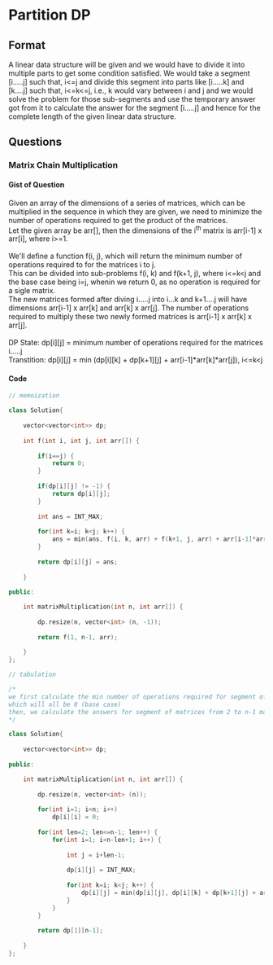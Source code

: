 # Partition DP

## Format
A linear data structure will be given and we would have to divide it into multiple parts to get some condition satisfied. We would take a segment [i.....j] such that, i<=j and divide this segment into parts like [i.....k] and [k....j] such that, i<=k<=j, i.e., k would vary between i and j and we would solve the problem for those sub-segments and use the temporary answer got from it to calculate the answer for the segment [i.....j] and hence for the complete length of the given linear data structure.

## Questions

### Matrix Chain Multiplication

#### Gist of Question
Given an array of the dimensions of a series of matrices, which can be multiplied in the sequence in which they are given, we need to minimize the number of operations required to get the product of the matrices.  
Let the given array be arr[], then the dimensions of the i<sup>th</sup> matrix is arr[i-1] x arr[i], where i>=1.
<br><br>
We'll define a function f(i, j), which will return the minimum number of operations required to for the matrices i to j.  
This can be divided into sub-problems f(i, k) and f(k+1, j), where i<=k<j and the base case being i=j, whenin we return 0, as no operation is required for a sigle matrix.  
The new matrices formed after diving i.....j into i...k and k+1....j will have dimensions arr[i-1] x arr[k] and arr[k] x arr[j]. The number of operations required to multiply these two newly formed matrices is arr[i-1] x arr[k] x arr[j].
<br><br>
DP State: dp[i][j] = minimum number of operations required for the matrices i.....j  
Transtition: dp[i][j] = min (dp[i][k] + dp[k+1][j] + arr[i-1]*arr[k]*arr[j]), i<=k<j

#### Code

```cpp
// memoization

class Solution{
    
    vector<vector<int>> dp;
    
    int f(int i, int j, int arr[]) {
        
        if(i==j) {
            return 0;
        }
        
        if(dp[i][j] != -1) {
            return dp[i][j];
        }
        
        int ans = INT_MAX;
        
        for(int k=i; k<j; k++) {
            ans = min(ans, f(i, k, arr) + f(k+1, j, arr) + arr[i-1]*arr[k]*arr[j]);
        }
        
        return dp[i][j] = ans;
        
    }
    
public:

    int matrixMultiplication(int n, int arr[]) {
        
        dp.resize(n, vector<int> (n, -1));
        
        return f(1, n-1, arr);
        
    }
};
```

```cpp
// tabulation

/*
we first calculate the min number of operations required for segment of matrices of size 1,
which will all be 0 (base case)
then, we calculate the answers for segment of matrices from 2 to n-1 matrices
*/

class Solution{
    
    vector<vector<int>> dp;
    
public:

    int matrixMultiplication(int n, int arr[]) {
        
        dp.resize(n, vector<int> (n));
        
        for(int i=1; i<n; i++)
            dp[i][i] = 0;
            
        for(int len=2; len<=n-1; len++) {
            for(int i=1; i<n-len+1; i++) {
                
                int j = i+len-1;
                
                dp[i][j] = INT_MAX;
                
                for(int k=i; k<j; k++) {
                    dp[i][j] = min(dp[i][j], dp[i][k] + dp[k+1][j] + arr[i-1]*arr[k]*arr[j]);
                }
            }
        }
        
        return dp[1][n-1];
        
    }
};
```
